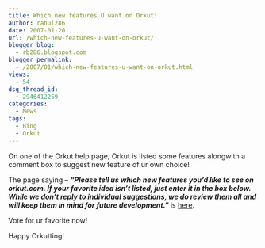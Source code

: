 ```yaml
---
title: Which new features U want on Orkut!
author: rahul286
date: 2007-01-20
url: /which-new-features-u-want-on-orkut/
blogger_blog:
  - rb286.blogspot.com
blogger_permalink:
  - /2007/01/which-new-features-u-want-on-orkut.html
views:
  - 54
dsq_thread_id:
  - 2946412259
categories:
  - News
tags:
  - Bing
  - Orkut
---
```

On one of the Orkut help page, Orkut is listed some features alongwith a comment box to suggest new feature of ur own choice!

The page saying &#8211; <span style="font-style: italic;font-weight: bold">&#8220;Please tell us which new features you&#8217;d like to see on orkut.com. If your favorite idea isn&#8217;t listed, just enter it in the box below. While we don&#8217;t reply to individual suggestions, we do review them all and will keep them in mind for future development.&#8221; </span>is <a href="http://help.orkut.com/support/bin/request.py?page=troubleshooter.cs&problem=feature&contact_type=feature&contact_type=feature&submit=Continue" onclick="_gaq.push(['_trackEvent', 'outbound-article', 'http://help.orkut.com/support/bin/request.py?page=troubleshooter.cs&problem=feature&contact_type=feature&contact_type=feature&submit=Continue', 'here']);" >here</a>.<span></span>

Vote for ur favorite now!

Happy Orkutting!
